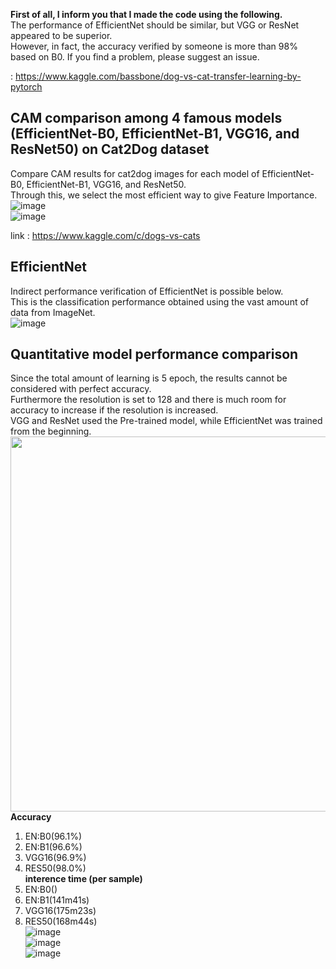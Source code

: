 **First of all, I inform you that I made the code using the following.**  
The performance of EfficientNet should be similar, but VGG or ResNet appeared to be superior.  
However, in fact, the accuracy verified by someone is more than 98% based on B0. If you find a problem, please suggest an issue.

: https://www.kaggle.com/bassbone/dog-vs-cat-transfer-learning-by-pytorch
##  CAM comparison among 4 famous models (EfficientNet-B0, EfficientNet-B1, VGG16, and ResNet50) on Cat2Dog dataset
Compare CAM results for cat2dog images for each model of EfficientNet-B0, EfficientNet-B1, VGG16, and ResNet50.  
Through this, we select the most efficient way to give Feature Importance.  
![image](https://user-images.githubusercontent.com/40943064/133630586-1bbb498f-63ae-4d06-a826-649ef1e73de2.png)  
![image](https://user-images.githubusercontent.com/40943064/133632417-909207e5-6350-41d5-9c2b-30ad214568d8.png)  

link : https://www.kaggle.com/c/dogs-vs-cats  
## EfficientNet
Indirect performance verification of EfficientNet is possible below.  
This is the classification performance obtained using the vast amount of data from ImageNet.  
![image](https://user-images.githubusercontent.com/40943064/133631365-1e1a1cd7-5b0d-437b-a1ef-b448ad91beb4.png)

## Quantitative model performance comparison
  
Since the total amount of learning is 5 epoch, the results cannot be considered with perfect accuracy.  
Furthermore the resolution is set to 128 and there is much room for accuracy to increase if the resolution is increased.  
VGG and ResNet used the Pre-trained model, while EfficientNet was trained from the beginning.  
<img src="https://user-images.githubusercontent.com/40943064/133789834-beb2bf4c-c0bb-4e73-b81e-ae79c4485ce3.png" width = 600 align="center">  
**Accuracy**  
  1. EN:B0(96.1%)  
  2. EN:B1(96.6%)  
  3. VGG16(96.9%)  
  4. RES50(98.0%)  
**interence time (per sample)**  
  1. EN:B0()  
  2. EN:B1(141m41s)  
  3. VGG16(175m23s)  
  4. RES50(168m44s)  
![image](https://user-images.githubusercontent.com/40943064/133790845-cee59c57-8f45-4c8a-9ef6-c376cc35f022.png)  
![image](https://user-images.githubusercontent.com/40943064/133791205-0fa3f9a8-dddf-4dc2-97d0-c90df05e37c4.png)  
![image](https://user-images.githubusercontent.com/40943064/133791580-8eb6e056-8e6e-4788-80f0-f796cbb6e203.png)  
